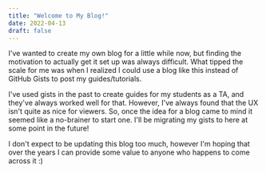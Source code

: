 ```yaml
---
title: "Welcome to My Blog!"
date: 2022-04-13
draft: false
---
```


I've wanted to create my own blog for a little while now, but finding the motivation to actually get it set up was always difficult. What tipped the scale for me was when I realized I could use a blog like this instead of GitHub Gists to post my guides/tutorials. 

I've used gists in the past to create guides for my students as a TA, and they've always worked well for that. However, I've always found that the UX isn't quite as nice for viewers. So, once the idea for a blog came to mind it seemed like a no-brainer to start one. I'll be migrating my gists to here at some point in the future!

I don't expect to be updating this blog too much, however I'm hoping that over the years I can provide some value to anyone who happens to come across it :)
